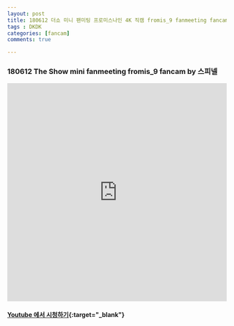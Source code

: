 ```yaml
---
layout: post
title: 180612 더쇼 미니 팬미팅 프로미스나인 4K 직캠 fromis_9 fanmeeting fancam by Spinel
tags : DKDK
categories: [fancam]
comments: true

---
```


### 180612 The Show mini fanmeeting fromis_9 fancam by 스피넬

<iframe width="100%" height="500" src="https://www.youtube.com/embed/yDmPp8eSOrw?rel=0" frameborder="0" allow="autoplay; encrypted-media" allowfullscreen></iframe>


#### [Youtube 에서 시청하기](https://www.youtube.com/watch?v=yDmPp8eSOrw){:target="_blank"}